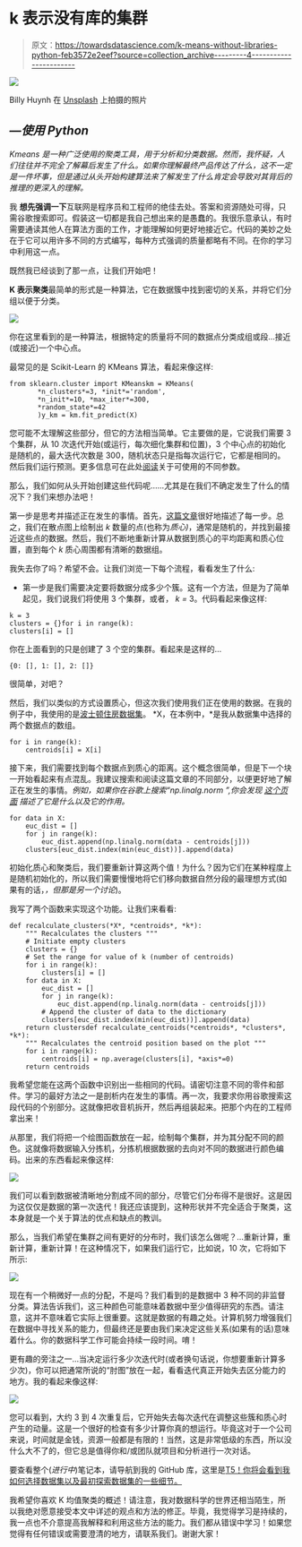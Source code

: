 # k 表示没有库的集群

> 原文：<https://towardsdatascience.com/k-means-without-libraries-python-feb3572e2eef?source=collection_archive---------4----------------------->

![](img/6d5247ed27e7a46127e599d5d0bfcd72.png)

Billy Huynh 在 [Unsplash](https://unsplash.com/s/photos/cluster?utm_source=unsplash&utm_medium=referral&utm_content=creditCopyText) 上拍摄的照片

## ***—使用 Python***

*Kmeans 是一种广泛使用的聚类工具，用于分析和分类数据。然而，我怀疑，人们往往并不完全了解幕后发生了什么。如果你理解最终产品传达了什么，这不一定是一件坏事，但是通过从头开始构建算法来了解发生了什么肯定会导致对其背后的推理的更深入的理解。*

我 **想先强调一下**互联网是程序员和工程师的绝佳去处。答案和资源随处可得，只需谷歌搜索即可。假装这一切都是我自己想出来的是愚蠢的。我很乐意承认，有时需要通读其他人在算法方面的工作，才能理解如何更好地接近它。代码的美妙之处在于它可以用许多不同的方式编写，每种方式强调的质量都略有不同。在你的学习中利用这一点。

既然我已经谈到了那一点，让我们开始吧！

**K 表示聚类**最简单的形式是一种算法，它在数据簇中找到密切的关系，并将它们分组以便于分类。

![](img/4dec8573fee40abc8b00e7b5375dd295.png)

你在这里看到的是一种算法，根据特定的质量将不同的数据点分类成组或段…接近(或接近)一个中心点。

最常见的是 Scikit-Learn 的 KMeans 算法，看起来像这样:

```
from sklearn.cluster import KMeanskm = KMeans(
       *n_clusters*=3, *init*='random',
       *n_init*=10, *max_iter*=300,
       *random_state*=42
       )y_km = km.fit_predict(X)
```

您可能不太理解这些部分，但它的方法相当简单。它主要做的是，它说我们需要 3 个集群，从 10 次迭代开始(或运行，每次细化集群和位置)，3 个中心点的初始化是随机的，最大迭代次数是 300，随机状态只是指每次运行它，它都是相同的。然后我们运行预测。更多信息可在此处[阅读](https://scikit-learn.org/stable/modules/generated/sklearn.cluster.KMeans.html)关于可使用的不同参数。

那么，我们如何从头开始创建这些代码呢……尤其是在我们不确定发生了什么的情况下？我们来想办法吧！

第一步是思考并描述正在发生的事情。首先，[这篇文章](/how-does-k-means-clustering-in-machine-learning-work-fdaaaf5acfa0)很好地描述了每一步。总之，我们在散点图上绘制出 *k* 数量的点(也称为*质心)*，通常是随机的，并找到最接近这些点的数据。然后，我们不断地重新计算从数据到质心的平均距离和质心位置，直到每个 *k* 质心周围都有清晰的数据组。

我失去你了吗？希望不会。让我们浏览一下每个流程，看看发生了什么:

*   第一步是我们需要决定要将数据分成多少个簇。这有一个方法，但是为了简单起见，我们说我们将使用 3 个集群，或者， *k =* 3。代码看起来像这样:

```
k = 3
clusters = {}for i in range(k):
clusters[i] = []
```

你在上面看到的只是创建了 3 个空的集群。看起来是这样的…

```
{0: [], 1: [], 2: []}
```

很简单，对吧？

然后，我们以类似的方式设置质心，但这次我们使用我们正在使用的数据。在我的例子中，我使用的是[波士顿住房数据集](https://raw.githubusercontent.com/jbrownlee/Datasets/master/housing.data)。 *X，在本例中，*是我从数据集中选择的两个数据点的数组。

```
for i in range(k):
    centroids[i] = X[i]
```

接下来，我们需要找到每个数据点到质心的距离。这个概念很简单，但是下一个块一开始看起来有点混乱。我建议搜索和阅读这篇文章的不同部分，以便更好地了解正在发生的事情。*例如，如果你在谷歌上搜索“np.linalg.norm ”,你会发现* [*这个页面*](https://numpy.org/doc/stable/reference/generated/numpy.linalg.norm.html) *描述了它是什么以及它的作用。*

```
for data in X:
    euc_dist = []
    for j in range(k):
        euc_dist.append(np.linalg.norm(data - centroids[j]))
    clusters[euc_dist.index(min(euc_dist))].append(data)
```

初始化质心和聚类后，我们要重新计算这两个值！为什么？因为它们在某种程度上是随机初始化的，所以我们需要慢慢地将它们移向数据自然分段的最理想方式(如果有的话，*，但那是另一个讨论*)。

我写了两个函数来实现这个功能。让我们来看看:

```
def recalculate_clusters(*X*, *centroids*, *k*):
    """ Recalculates the clusters """
    # Initiate empty clusters
    clusters = {}
    # Set the range for value of k (number of centroids)
    for i in range(k):
        clusters[i] = []
    for data in X:
        euc_dist = []
        for j in range(k):
            euc_dist.append(np.linalg.norm(data - centroids[j]))
        # Append the cluster of data to the dictionary
        clusters[euc_dist.index(min(euc_dist))].append(data)
    return clustersdef recalculate_centroids(*centroids*, *clusters*, *k*):
    """ Recalculates the centroid position based on the plot """
    for i in range(k):
        centroids[i] = np.average(clusters[i], *axis*=0)
    return centroids
```

我希望您能在这两个函数中识别出一些相同的代码。请密切注意不同的零件和部件。学习的最好方法之一是剖析内在发生的事情。再一次，我要求你用谷歌搜索这段代码的个别部分。这就像把收音机拆开，然后再组装起来。把那个内在的工程师拿出来！

从那里，我们将把一个绘图函数放在一起，绘制每个集群，并为其分配不同的颜色。这就像将数据输入分拣机，分拣机根据数据的去向对不同的数据进行颜色编码。出来的东西看起来像这样:

![](img/90239a08f681ad583097de4193b2f8e4.png)

我们可以看到数据被清晰地分割成不同的部分，尽管它们分布得不是很好。这是因为这仅仅是数据的第一次迭代！我还应该提到，这种形状并不完全适合于聚类，这本身就是一个关于算法的优点和缺点的教训。

那么，当我们希望在集群之间有更好的分布时，我们该怎么做呢？…重新计算，重新计算，重新计算！在这种情况下，如果我们运行它，比如说，10 次，它将如下所示:

![](img/09e5423f3dc506ff0af5f1f1d1a39839.png)

现在有一个稍微好一点的分配，不是吗？我们看到的是数据中 3 种不同的非监督分类。算法告诉我们，这三种颜色可能意味着数据中至少值得研究的东西。请注意，这并不意味着它实际上很重要。这就是数据的有趣之处。计算机努力增强我们在数据中寻找关系的能力，但最终还是要由我们来决定这些关系(如果有的话)意味着什么。你的数据科学工作可能会持续一段时间。唷！

更有趣的旁注之一…当决定运行多少次迭代时(或者换句话说，你想要重新计算多少次)，你可以把通常所说的“肘图”放在一起，看看迭代真正开始失去区分能力的地方。我的看起来像这样:

![](img/8e8046130439e7a84824a5a3ed8f7c87.png)

您可以看到，大约 3 到 4 次重复后，它开始失去每次迭代在调整这些簇和质心时产生的动量。这是一个很好的检查有多少计算你真的想运行。毕竟这对于一个公司来说，时间就是金钱，资源一般都是有限的！当然，这是非常低级的东西，所以没什么大不了的，但它总是值得你和/或团队就项目和分析进行一次对话。

要查看整个(*进行中*)笔记本，请导航到我的 GitHub 库，这里是[T5！你将会看到我如何选择数据集以及最初探索数据集的一些细节。](https://github.com/lechemrc/CS-Build-Week)

我希望你喜欢 K 均值聚类的概述！请注意，我对数据科学的世界还相当陌生，所以我绝对愿意接受本文中详述的观点和方法的修正。毕竟，我觉得学习是持续的，我一点也不介意提高我解释和利用这些方法的能力。我们都从错误中学习！如果您觉得有任何错误或需要澄清的地方，请联系我们。谢谢大家！
